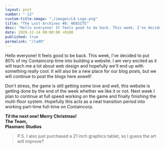 ```yaml
---
layout: post
number: "-12"
custom-title-image: "./images/LA Logo.png"
title: "The Lost Archives #8: WEBSITE"
desc: "Hello everyone! It feels good to be back. This week, I've decided to put 80% of my Containcorp time into building a website. I am very excited as it will teach me a lot about web design and hopefully we'll end up with something really cool. It will also be a new place for our blog posts, but we will continue to post the blogs here aswell!"
date: 2020-12-14 00:00:00 +0100
published: true
permalink: "/la09"
---
```


Hello everyone! It feels good to be back. This week, I've decided to put 80% of my Containcorp time into building a website. I am very excited as it will teach me a lot about web design and hopefully we'll end up with something really cool. It will also be a new place for our blog posts, but we will continue to post the blogs here aswell!

Don't stress, the game is still getting some love and well, this website is getting done by the end of the week whether we like it or not. Next week I plan to continue at full speed working on the game and finally finishing the multi-floor system. Hopefully this acts as a neat transition period into working part-time full-time on Containcorp.

**Til the next one! Merry Christmas!**\
**The Team,**\
**Plasmarc Studios**

> P.S. I also just purchased a 21 inch graphics tablet, so I guess the art will improve? 